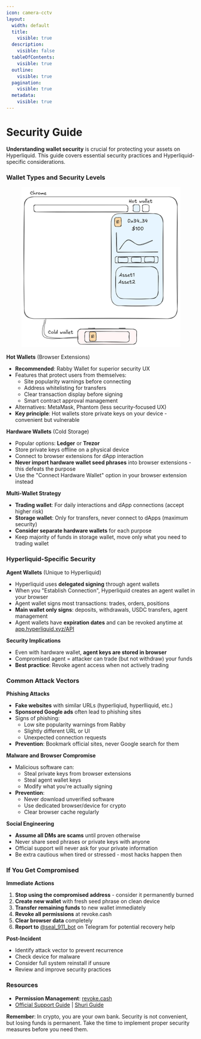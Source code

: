 ```yaml
---
icon: camera-cctv
layout:
  width: default
  title:
    visible: true
  description:
    visible: false
  tableOfContents:
    visible: true
  outline:
    visible: true
  pagination:
    visible: true
  metadata:
    visible: true
---
```


# Security Guide

**Understanding wallet security** is crucial for protecting your assets on Hyperliquid. This guide covers essential security practices and Hyperliquid-specific considerations.

### Wallet Types and Security Levels

<figure><img src="../../../.gitbook/assets/Hot_cold_wallet.png" alt=""><figcaption></figcaption></figure>

**Hot Wallets** (Browser Extensions)

* **Recommended**: Rabby Wallet for superior security UX
* Features that protect users from themselves:
  * Site popularity warnings before connecting
  * Address whitelisting for transfers
  * Clear transaction display before signing
  * Smart contract approval management
* Alternatives: MetaMask, Phantom (less security-focused UX)
* **Key principle**: Hot wallets store private keys on your device - convenient but vulnerable

**Hardware Wallets** (Cold Storage)

* Popular options: **Ledger** or **Trezor**
* Store private keys offline on a physical device
* Connect to browser extensions for dApp interaction
* **Never import hardware wallet seed phrases** into browser extensions - this defeats the purpose
* Use the "Connect Hardware Wallet" option in your browser extension instead

**Multi-Wallet Strategy**

* **Trading wallet**: For daily interactions and dApp connections (accept higher risk)
* **Storage wallet**: Only for transfers, never connect to dApps (maximum security)
* **Consider separate hardware wallets** for each purpose
* Keep majority of funds in storage wallet, move only what you need to trading wallet

### Hyperliquid-Specific Security

**Agent Wallets** (Unique to Hyperliquid)

* Hyperliquid uses **delegated signing** through agent wallets
* When you "Establish Connection", Hyperliquid creates an agent wallet in your browser
* Agent wallet signs most transactions: trades, orders, positions
* **Main wallet only signs**: deposits, withdrawals, USDC transfers, agent management
* Agent wallets have **expiration dates** and can be revoked anytime at [app.hyperliquid.xyz/API](https://app.hyperliquid.xyz/API)

**Security Implications**

* Even with hardware wallet, **agent keys are stored in browser**
* Compromised agent = attacker can trade (but not withdraw) your funds
* **Best practice**: Revoke agent access when not actively trading

### Common Attack Vectors

**Phishing Attacks**

* **Fake websites** with similar URLs (hyperliqiud, hyperlliquid, etc.)
* **Sponsored Google ads** often lead to phishing sites
* Signs of phishing:
  * Low site popularity warnings from Rabby
  * Slightly different URL or UI
  * Unexpected connection requests
* **Prevention**: Bookmark official sites, never Google search for them

**Malware and Browser Compromise**

* Malicious software can:
  * Steal private keys from browser extensions
  * Steal agent wallet keys
  * Modify what you're actually signing
* **Prevention**:
  * Never download unverified software
  * Use dedicated browser/device for crypto
  * Clear browser cache regularly

**Social Engineering**

* **Assume all DMs are scams** until proven otherwise
* Never share seed phrases or private keys with anyone
* Official support will never ask for your private information
* Be extra cautious when tired or stressed - most hacks happen then

### If You Get Compromised

**Immediate Actions**

1. **Stop using the compromised address** - consider it permanently burned
2. **Create new wallet** with fresh seed phrase on clean device
3. **Transfer remaining funds** to new wallet immediately
4. **Revoke all permissions** at revoke.cash
5. **Clear browser data** completely
6. **Report to** [@seal\_911\_bot](https://t.me/seal_911_bot) on Telegram for potential recovery help

**Post-Incident**

* Identify attack vector to prevent recurrence
* Check device for malware
* Consider full system reinstall if unsure
* Review and improve security practices

### Resources

* **Permission Management**: [revoke.cash](https://revoke.cash/)
* [Official Support Guide](https://hyperliquid.gitbook.io/hyperliquid-docs/support/faq/i-got-scammed-hacked) | [Shuri Guide](https://x.com/Shuri2060_defi/status/1869424211590279459)

**Remember**: In crypto, you are your own bank. Security is not convenient, but losing funds is permanent. Take the time to implement proper security measures before you need them.
